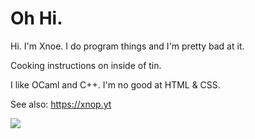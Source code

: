 # Oh Hi.

Hi. I'm Xnoe. I do program things and I'm pretty bad at it.

Cooking instructions on inside of tin.

I like OCaml and C++. I'm no good at HTML & CSS.

See also: https://xnop.yt

![](https://github-readme-stats.vercel.app/api/top-langs/?username=xnoe&langs_count=8&hide=Makefile)
